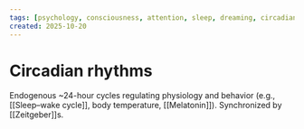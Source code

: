 ```yaml
---
tags: [psychology, consciousness, attention, sleep, dreaming, circadian-rhythms, psychoactive-drugs]
created: 2025-10-20
---
```

# Circadian rhythms

Endogenous ~24-hour cycles regulating physiology and behavior (e.g., [[Sleep–wake cycle]], body temperature, [[Melatonin]]). Synchronized by [[Zeitgeber]]s.
